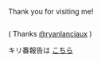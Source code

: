 Thank you for visiting me!

<img src="https://alphabrend.sakura.ne.jp/counter/counter_image.svg" alt="">

( Thanks [@ryanlanciaux](https://github.com/ryanlanciaux/ryanlanciaux) )

キリ番報告は [こちら](https://github.com/dala00/dala00/issues/1)